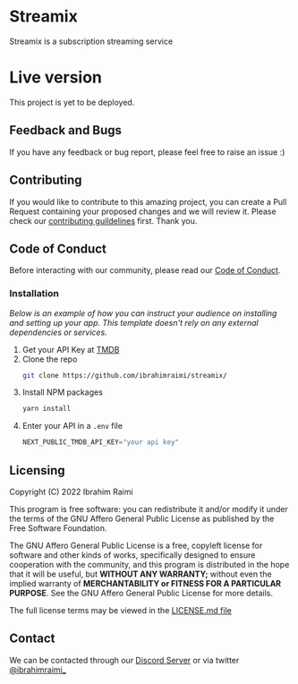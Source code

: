# Streamix

Streamix is a subscription streaming service

# Live version

This project is yet to be deployed.

## Feedback and Bugs

If you have any feedback or bug report, please feel free to raise an issue :)

## Contributing

If you would like to contribute to this amazing project, you can create a Pull Request containing your proposed changes and we will review it. Please check our [contributing guildelines](CONTRIBUTING.md) first. Thank you.

## Code of Conduct

Before interacting with our community, please read our [Code of Conduct](CODE_OF_CONDUCT.md).

### Installation

_Below is an example of how you can instruct your audience on installing and setting up your app. This template doesn't rely on any external dependencies or services._

1. Get your API Key at [TMDB](https://https://www.themoviedb.org/)
2. Clone the repo
   ```sh
   git clone https://github.com/ibrahimraimi/streamix/
   ```
3. Install NPM packages
   ```sh
   yarn install
   ```
4. Enter your API in a  `.env` file
   ```js
   NEXT_PUBLIC_TMDB_API_KEY="your api key"
   ```
## Licensing

Copyright (C) 2022 Ibrahim Raimi

This program is free software: you can redistribute it and/or modify it under the terms of the GNU Affero General Public License as published by the Free Software Foundation.

The GNU Affero General Public License is a free, copyleft license for software and other kinds of works, specifically designed to ensure cooperation with the community, and this program is distributed in the hope that it will be useful, but **WITHOUT ANY WARRANTY;** without even the implied warranty of **MERCHANTABILITY or FITNESS FOR A PARTICULAR PURPOSE**. See the GNU Affero General Public License for more details.

The full license terms may be viewed in the [LICENSE.md file](./LICENSE.md)

## Contact

We can be contacted through our [Discord Server](https://discord.com) or via twitter [@ibrahimraimi\_](https://twitter.com/ibrahimraimi_)
